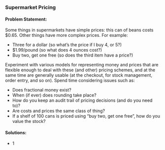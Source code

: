 
### Supermarket Pricing
#### Problem Statement: 
Some things in supermarkets have simple prices: this can of beans costs $0.65. Other things have more complex prices. For example:

- Three for a dollar (so what’s the price if I buy 4, or 5?)
- $1.99/pound (so what does 4 ounces cost?)
- Buy two, get one free (so does the third item have a price?)

Experiment with various models for representing money and prices that are flexible enough to deal with these (and other) pricing schemes, and at the same time are generally usable (at the checkout, for stock management, order entry, and so on). Spend time considering issues such as:
- Does fractional money exist?
- When (if ever) does rounding take place?
- How do you keep an audit trail of pricing decisions (and do you need to)?
- Are costs and prices the same class of thing?
- If a shelf of 100 cans is priced using “buy two, get one free”, how do you value the stock?

#### Solutions:
- 1  
